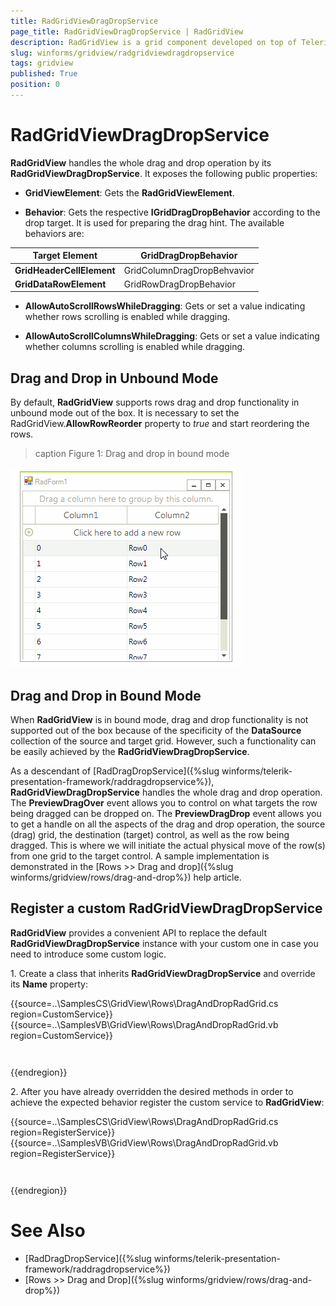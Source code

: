 ```yaml
---
title: RadGridViewDragDropService
page_title: RadGridViewDragDropService | RadGridView
description: RadGridView is a grid component developed on top of Telerik Presentation Framework which provides a combination of performance, extensibility, and ease of use.
slug: winforms/gridview/radgridviewdragdropservice
tags: gridview
published: True
position: 0 
---
```


# RadGridViewDragDropService

**RadGridView** handles the whole drag and drop operation by its **RadGridViewDragDropService**. It exposes the following public properties:

* **GridViewElement**: Gets the **RadGridViewElement**.

* **Behavior**: Gets the respective **IGridDragDropBehavior** according to the drop target. It is used for preparing the drag hint. The available behaviors are:

|Target Element|GridDragDropBehavior|
|----|----|
|**GridHeaderCellElement**|GridColumnDragDropBehvavior|
|**GridDataRowElement**|GridRowDragDropBehavior|

* **AllowAutoScrollRowsWhileDragging**: Gets or set a value indicating whether rows scrolling is enabled  while dragging.

* **AllowAutoScrollColumnsWhileDragging**: Gets or set a value indicating whether columns scrolling is enabled  while dragging.

## Drag and Drop in Unbound Mode

By default, **RadGridView** supports rows drag and drop functionality in unbound mode out of the box. It is necessary to set the RadGridView.**AllowRowReorder** property to *true* and start reordering the rows. 

>caption Figure 1: Drag and drop in bound mode

![gridview-drag-and-drop-radgridviewdragdropservice 001](images/gridview-drag-and-drop-radgridviewdragdropservice001.gif)


## Drag and Drop in Bound Mode

When **RadGridView** is in bound mode, drag and drop functionality is not supported out of the box because of the specificity of the **DataSource** collection of the source and target grid. However, such a functionality can be easily achieved by the **RadGridViewDragDropService**.

As a descendant of [RadDragDropService]({%slug winforms/telerik-presentation-framework/raddragdropservice%}), **RadGridViewDragDropService** handles the whole drag and drop operation. The **PreviewDragOver** event allows you to control on what targets the row being dragged can be dropped on. The **PreviewDragDrop** event allows you to get a handle on all the aspects of the drag and drop operation, the source (drag) grid, the destination (target) control, as well as the row being dragged. This is where we will initiate the actual physical move of the row(s) from one grid to the target control. A sample implementation is demonstrated in the [Rows >> Drag and drop]({%slug winforms/gridview/rows/drag-and-drop%}) help article.

## Register a custom RadGridViewDragDropService

**RadGridView** provides a convenient API to replace the default **RadGridViewDragDropService** instance with your custom one in case you need to introduce some custom logic. 

1\. Create a class that inherits **RadGridViewDragDropService** and override its **Name** property:

{{source=..\SamplesCS\GridView\Rows\DragAndDropRadGrid.cs region=CustomService}} 
{{source=..\SamplesVB\GridView\Rows\DragAndDropRadGrid.vb region=CustomService}} 

````C#
````
````VB.NET
````

{{endregion}} 

2\. After you have already overridden the desired methods in order to achieve the expected behavior register the custom service to **RadGridView**:

{{source=..\SamplesCS\GridView\Rows\DragAndDropRadGrid.cs region=RegisterService}} 
{{source=..\SamplesVB\GridView\Rows\DragAndDropRadGrid.vb region=RegisterService}} 

````C#
````
````VB.NET
````

{{endregion}} 

# See Also

* [RadDragDropService]({%slug winforms/telerik-presentation-framework/raddragdropservice%})	
* [Rows >> Drag and Drop]({%slug winforms/gridview/rows/drag-and-drop%})	

